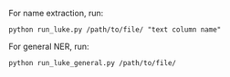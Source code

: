 For name extraction, run:
```
python run_luke.py /path/to/file/ "text column name"
```

For general NER, run:
```
python run_luke_general.py /path/to/file/
```
